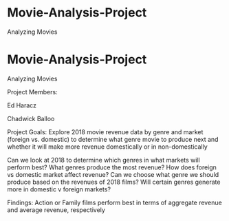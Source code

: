 # Movie-Analysis-Project
Analyzing Movies 

# Movie-Analysis-Project
Analyzing Movies 

Project Members:

Ed Haracz

Chadwick Balloo

Project Goals:
Explore 2018 movie revenue data by genre and market (foreign vs. domestic) to determine what genre movie to produce next and whether it will make more revenue domestically or in non-domestically


Can we look at 2018 to determine which genres in what markets will perform best?
What genres produce the most revenue?
How does foreign vs domestic market affect revenue?
Can we choose what genre we should produce based on the revenues of 2018 films?
Will certain genres generate more in domestic v foreign markets?


Findings:
Action or Family films perform best in terms of aggregate revenue and average revenue, respectively

